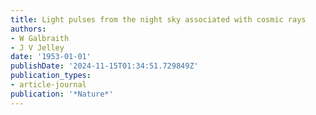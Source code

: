 ```yaml
---
title: Light pulses from the night sky associated with cosmic rays
authors:
- W Galbraith
- J V Jelley
date: '1953-01-01'
publishDate: '2024-11-15T01:34:51.729849Z'
publication_types:
- article-journal
publication: '*Nature*'
---
```

